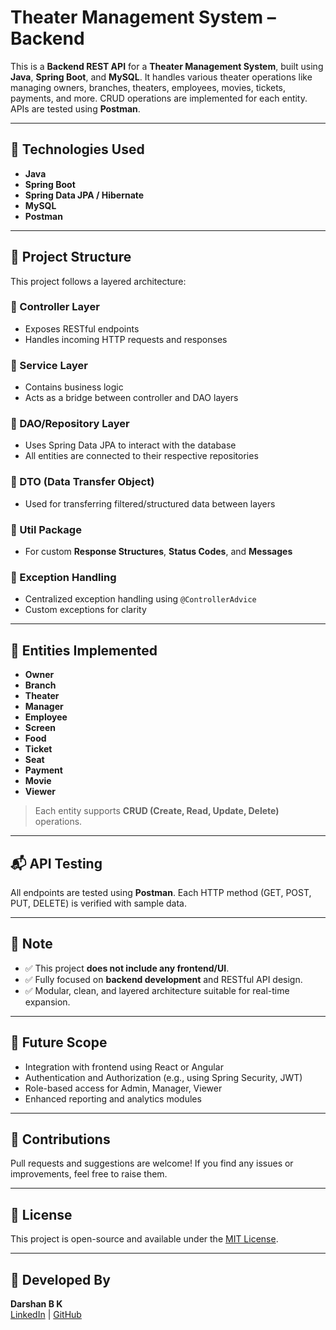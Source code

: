 #  Theater Management System – Backend

This is a **Backend REST API** for a **Theater Management System**, built using **Java**, **Spring Boot**, and **MySQL**. It handles various theater operations like managing owners, branches, theaters, employees, movies, tickets, payments, and more. CRUD operations are implemented for each entity. APIs are tested using **Postman**.

---

## 🚀 Technologies Used

- **Java**
- **Spring Boot**
- **Spring Data JPA / Hibernate**
- **MySQL**
- **Postman**

---

## 📁 Project Structure

This project follows a layered architecture:

### 🔹 Controller Layer
- Exposes RESTful endpoints
- Handles incoming HTTP requests and responses

### 🔹 Service Layer
- Contains business logic
- Acts as a bridge between controller and DAO layers

### 🔹 DAO/Repository Layer
- Uses Spring Data JPA to interact with the database
- All entities are connected to their respective repositories

### 🔹 DTO (Data Transfer Object)
- Used for transferring filtered/structured data between layers

### 🔹 Util Package
- For custom **Response Structures**, **Status Codes**, and **Messages**

### 🔹 Exception Handling
- Centralized exception handling using `@ControllerAdvice`
- Custom exceptions for clarity

---

## 🧩 Entities Implemented

- **Owner**
- **Branch**
- **Theater**
- **Manager**
- **Employee**
- **Screen**
- **Food**
- **Ticket**
- **Seat**
- **Payment**
- **Movie**
- **Viewer**

> Each entity supports **CRUD (Create, Read, Update, Delete)** operations.

---

## 📬 API Testing

All endpoints are tested using **Postman**. Each HTTP method (GET, POST, PUT, DELETE) is verified with sample data.

---

## 📌 Note

- ✅ This project **does not include any frontend/UI**.
- ✅ Fully focused on **backend development** and RESTful API design.
- ✅ Modular, clean, and layered architecture suitable for real-time expansion.

---

## 🧠 Future Scope

- Integration with frontend using React or Angular
- Authentication and Authorization (e.g., using Spring Security, JWT)
- Role-based access for Admin, Manager, Viewer
- Enhanced reporting and analytics modules

---

## 🤝 Contributions

Pull requests and suggestions are welcome! If you find any issues or improvements, feel free to raise them.

---

## 📄 License

This project is open-source and available under the [MIT License](LICENSE).

---

## 👤 Developed By

**Darshan B K**  
[LinkedIn](https://www.linkedin.com/in/darshan-b-k-a7b501298) | [GitHub](https://github.com/YourGitHubUsername)

